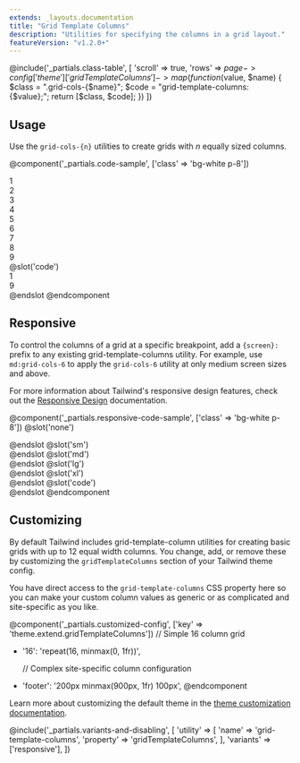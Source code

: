 ```yaml
---
extends: _layouts.documentation
title: "Grid Template Columns"
description: "Utilities for specifying the columns in a grid layout."
featureVersion: "v1.2.0+"
---
```


@include('_partials.class-table', [
  'scroll' => true,
  'rows' => $page->config['theme']['gridTemplateColumns']->map(function ($value, $name) {
    $class = ".grid-cols-{$name}";
    $code = "grid-template-columns: {$value};";
    return [$class, $code];
  })
])

## Usage

Use the `grid-cols-{n}` utilities to create grids with _n_ equally sized columns.

@component('_partials.code-sample', ['class' => 'bg-white p-8'])
<div class="grid grid-cols-3 gap-4">
  <div class="bg-gray-300 h-12 flex items-center justify-center">1</div>
  <div class="bg-gray-500 h-12 flex items-center justify-center">2</div>
  <div class="bg-gray-300 h-12 flex items-center justify-center">3</div>
  <div class="bg-gray-500 h-12 flex items-center justify-center">4</div>
  <div class="bg-gray-300 h-12 flex items-center justify-center">5</div>
  <div class="bg-gray-500 h-12 flex items-center justify-center">6</div>
  <div class="bg-gray-300 h-12 flex items-center justify-center">7</div>
  <div class="bg-gray-500 h-12 flex items-center justify-center">8</div>
  <div class="bg-gray-300 h-12 flex items-center justify-center">9</div>
</div>
@slot('code')
<div class="grid grid-cols-3 gap-4">
  <div>1</div>
  <!-- ... -->
  <div>9</div>
</div>
@endslot
@endcomponent

## Responsive

To control the columns of a grid at a specific breakpoint, add a `{screen}:` prefix to any existing grid-template-columns utility. For example, use `md:grid-cols-6` to apply the `grid-cols-6` utility at only medium screen sizes and above.

For more information about Tailwind's responsive design features, check out the [Responsive Design](/docs/responsive-design) documentation.

@component('_partials.responsive-code-sample', ['class' => 'bg-white p-8'])
@slot('none')
<div class="grid grid-cols-1 gap-4">
  <div class="bg-gray-300 h-12"></div>
  <div class="bg-gray-500 h-12"></div>
  <div class="bg-gray-300 h-12"></div>
  <div class="bg-gray-500 h-12"></div>
  <div class="bg-gray-300 h-12"></div>
  <div class="bg-gray-500 h-12"></div>
  <div class="bg-gray-300 h-12"></div>
  <div class="bg-gray-500 h-12"></div>
  <div class="bg-gray-300 h-12"></div>
  <div class="bg-gray-500 h-12"></div>
  <div class="bg-gray-300 h-12"></div>
  <div class="bg-gray-500 h-12"></div>
</div>
@endslot
@slot('sm')
<div class="grid grid-cols-2 gap-4">
  <div class="bg-gray-300 h-12"></div>
  <div class="bg-gray-500 h-12"></div>
  <div class="bg-gray-300 h-12"></div>
  <div class="bg-gray-500 h-12"></div>
  <div class="bg-gray-300 h-12"></div>
  <div class="bg-gray-500 h-12"></div>
  <div class="bg-gray-300 h-12"></div>
  <div class="bg-gray-500 h-12"></div>
  <div class="bg-gray-300 h-12"></div>
  <div class="bg-gray-500 h-12"></div>
  <div class="bg-gray-300 h-12"></div>
  <div class="bg-gray-500 h-12"></div>
</div>
@endslot
@slot('md')
<div class="grid grid-cols-3 gap-4">
  <div class="bg-gray-300 h-12"></div>
  <div class="bg-gray-500 h-12"></div>
  <div class="bg-gray-300 h-12"></div>
  <div class="bg-gray-500 h-12"></div>
  <div class="bg-gray-300 h-12"></div>
  <div class="bg-gray-500 h-12"></div>
  <div class="bg-gray-300 h-12"></div>
  <div class="bg-gray-500 h-12"></div>
  <div class="bg-gray-300 h-12"></div>
  <div class="bg-gray-500 h-12"></div>
  <div class="bg-gray-300 h-12"></div>
  <div class="bg-gray-500 h-12"></div>
</div>
@endslot
@slot('lg')
<div class="grid grid-cols-4 gap-4">
  <div class="bg-gray-300 h-12"></div>
  <div class="bg-gray-500 h-12"></div>
  <div class="bg-gray-300 h-12"></div>
  <div class="bg-gray-500 h-12"></div>
  <div class="bg-gray-300 h-12"></div>
  <div class="bg-gray-500 h-12"></div>
  <div class="bg-gray-300 h-12"></div>
  <div class="bg-gray-500 h-12"></div>
  <div class="bg-gray-300 h-12"></div>
  <div class="bg-gray-500 h-12"></div>
  <div class="bg-gray-300 h-12"></div>
  <div class="bg-gray-500 h-12"></div>
</div>
@endslot
@slot('xl')
<div class="grid grid-cols-6 gap-4">
  <div class="bg-gray-300 h-12"></div>
  <div class="bg-gray-500 h-12"></div>
  <div class="bg-gray-300 h-12"></div>
  <div class="bg-gray-500 h-12"></div>
  <div class="bg-gray-300 h-12"></div>
  <div class="bg-gray-500 h-12"></div>
  <div class="bg-gray-300 h-12"></div>
  <div class="bg-gray-500 h-12"></div>
  <div class="bg-gray-300 h-12"></div>
  <div class="bg-gray-500 h-12"></div>
  <div class="bg-gray-300 h-12"></div>
  <div class="bg-gray-500 h-12"></div>
</div>
@endslot
@slot('code')
<div class="grid none:grid-cols-1 sm:grid-cols-2 md:grid-cols-3 lg:grid-cols-4 xl:grid-cols-6">
  <!-- ... -->
</div>
@endslot
@endcomponent

## Customizing

By default Tailwind includes grid-template-column utilities for creating basic grids with up to 12 equal width columns. You change, add, or remove these by customizing the `gridTemplateColumns` section of your Tailwind theme config.

You have direct access to the `grid-template-columns` CSS property here so you can make your custom column values as generic or as complicated and site-specific as you like.

@component('_partials.customized-config', ['key' => 'theme.extend.gridTemplateColumns'])
  // Simple 16 column grid
+ '16': 'repeat(16, minmax(0, 1fr))',

  // Complex site-specific column configuration
+ 'footer': '200px minmax(900px, 1fr) 100px',
@endcomponent

Learn more about customizing the default theme in the [theme customization documentation](/docs/theme#customizing-the-default-theme).

@include('_partials.variants-and-disabling', [
    'utility' => [
        'name' => 'grid-template-columns',
        'property' => 'gridTemplateColumns',
    ],
    'variants' => ['responsive'],
])
